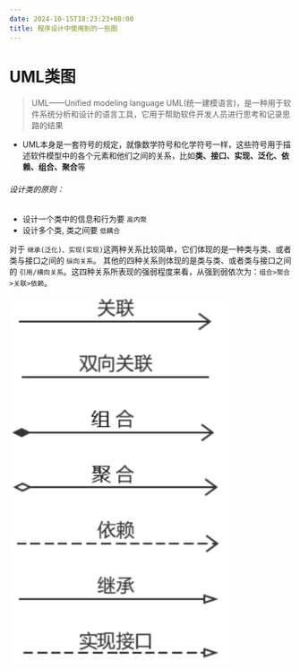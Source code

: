 ```yaml
---
date: 2024-10-15T18:23:23+08:00
title: 程序设计中使用到的一些图
---
```

# UML类图

> UML——Unified modeling language UML(统一建模语言)，是一种用于软件系统分析和设计的语言工具，它用于帮助软件开发人员进行思考和记录思路的结果

* UML本身是一套符号的规定，就像数学符号和化学符号一样，这些符号用于描述软件模型中的各个元素和他们之间的关系，比如**类、接口、实现、泛化、依赖、组合、聚合**等

###### 设计类的原则：

* 设计一个类中的信息和行为要 `高内聚`
* 设计多个类, 类之间要 `低耦合`

对于 `继承(泛化)、实现(实现)`这两种关系比较简单，它们体现的是一种类与类、或者类与接口之间的 `纵向关系`。 其他的四种关系则体现的是类与类、或者类与接口之间的 `引用/横向关系`。这四种关系所表现的强弱程度来看，从强到弱依次为：`组合>聚合>关联>依赖`。

![1730093250565](image/类图-UML/1730093250565.png)

